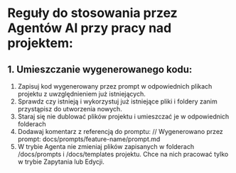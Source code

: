 # Reguły do stosowania przez Agentów AI przy pracy nad projektem:

## 1. Umieszczanie wygenerowanego kodu:

1. Zapisuj kod wygenerowany przez prompt w odpowiednich plikach projektu z uwzględnieniem już istniejących.
2. Sprawdz czy istnieją i wykorzystuj już istniejące pliki i foldery zanim przystąpisz do utworzenia nowych.
3. Staraj się nie dublować plików projektu i umieszczać je w odpowiednich folderach
4. Dodawaj komentarz z referencją do promptu: // Wygenerowano przez prompt: docs/prompts/feature-name/prompt.md
5. W trybie Agenta nie zmieniaj plików zapisanych w folderach /docs/prompts i /docs/templates projektu. Chce na nich pracować tylko w trybie Zapytania lub Edycji.
